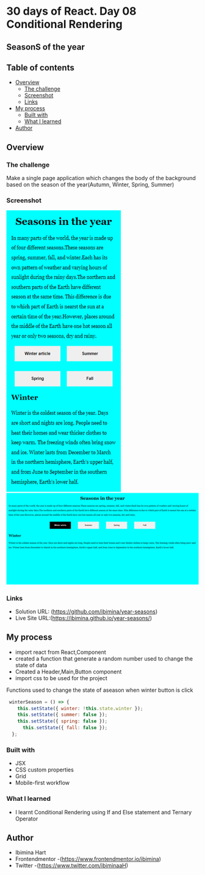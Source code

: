 # 30 days of React. Day 08 Conditional Rendering
## SeasonS of the year
## Table of contents

- [Overview](#overview)
  - [The challenge](#the-challenge)
  - [Screenshot](#screenshot)
  - [Links](#links)
- [My process](#my-process)
  - [Built with](#built-with)
  - [What I learned](#what-i-learned)
- [Author](#author)


## Overview

### The challenge
Make a single page application which changes the body of the background based on the season of the year(Autumn, Winter, Spring, Summer)
### Screenshot

![mobile](Capture080.png)
![desktop](Capture079.png)


### Links

- Solution URL: (https://github.com/ibimina/year-seasons)
- Live Site URL:(https://ibimina.github.io/year-seasons/)

## My process
- import react from React,Component
- created a function that generate a random number used to change the state of data
- Created a Header,Main,Button component
- import css to be used for the project

Functions used to change the state of aseason  when winter button is click
```jsx
 winterSeason = () => {
    this.setState({ winter: !this.state.winter });
    this.setState({ summer: false });
    this.setState({ spring: false });
      this.setState({ fall: false });
  };
```


### Built with

- JSX
- CSS custom properties
- Grid
- Mobile-first workflow


### What I learned

- I learnt Conditional Rendering using If and Else statement and Ternary Operator

## Author

- Ibimina Hart
- Frontendmentor -(https://www.frontendmentor.io/ibimina)
- Twitter -(https://www.twitter.com/ibiminaaH)
